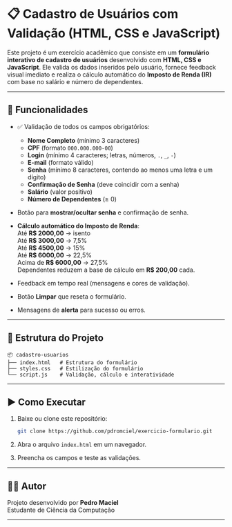 # 📋 Cadastro de Usuários com Validação (HTML, CSS e JavaScript)

Este projeto é um exercício acadêmico que consiste em um **formulário interativo de cadastro de usuários**
desenvolvido com **HTML, CSS e JavaScript**.
Ele valida os dados inseridos pelo usuário, fornece feedback visual
imediato e realiza o cálculo automático do **Imposto de Renda (IR)** com
base no salário e número de dependentes.

------------------------------------------------------------------------

## 🚀 Funcionalidades

-   ✅ Validação de todos os campos obrigatórios:
    -   **Nome Completo** (mínimo 3 caracteres)
    -   **CPF** (formato `000.000.000-00`)
    -   **Login** (mínimo 4 caracteres; letras, números, `.`, `_`, `-`)
    -   **E-mail** (formato válido)
    -   **Senha** (mínimo 8 caracteres, contendo ao menos uma letra e um
        dígito)
    -   **Confirmação de Senha** (deve coincidir com a senha)
    -   **Salário** (valor positivo)
    -   **Número de Dependentes** (≥ 0)
-    Botão para **mostrar/ocultar senha** e confirmação de senha.
-   **Cálculo automático do Imposto de Renda**:  
Até **R$ 2000,00** → isento  
Até **R$ 3000,00** → 7,5%  
Até **R$ 4500,00** → 15%  
Até **R$ 6000,00** → 22,5%  
Acima de **R$ 6000,00** → 27,5%  
Dependentes reduzem a base de cálculo em **R$ 200,00** cada.

-    Feedback em tempo real (mensagens e cores de validação).
-    Botão **Limpar** que reseta o formulário.
-    Mensagens de **alerta** para sucesso ou erros.

------------------------------------------------------------------------

## 📂 Estrutura do Projeto

    📦 cadastro-usuarios
    ├── index.html   # Estrutura do formulário
    ├── styles.css   # Estilização do formulário
    └── script.js    # Validação, cálculo e interatividade

------------------------------------------------------------------------

## ▶️ Como Executar

1.  Baixe ou clone este repositório:

    ``` bash
    git clone https://github.com/pdromciel/exercicio-formulario.git
    ```

2.  Abra o arquivo `index.html` em um navegador.

3.  Preencha os campos e teste as validações.

------------------------------------------------------------------------

## 👨‍💻 Autor

Projeto desenvolvido por **Pedro Maciel** \
Estudante de Ciência da Computação

------------------------------------------------------------------------
